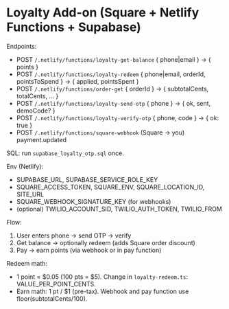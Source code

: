 # Loyalty Add-on (Square + Netlify Functions + Supabase)

Endpoints:
- POST `/.netlify/functions/loyalty-get-balance` { phone|email } -> { points }
- POST `/.netlify/functions/loyalty-redeem` { phone|email, orderId, pointsToSpend } -> { applied, pointsSpent }
- POST `/.netlify/functions/order-get` { orderId } -> { subtotalCents, totalCents, ... }
- POST `/.netlify/functions/loyalty-send-otp` { phone } -> { ok, sent, demoCode? }
- POST `/.netlify/functions/loyalty-verify-otp` { phone, code } -> { ok: true }
- POST `/.netlify/functions/square-webhook` (Square -> you) payment.updated

SQL: run `supabase_loyalty_otp.sql` once.

Env (Netlify):
- SUPABASE_URL, SUPABASE_SERVICE_ROLE_KEY
- SQUARE_ACCESS_TOKEN, SQUARE_ENV, SQUARE_LOCATION_ID, SITE_URL
- SQUARE_WEBHOOK_SIGNATURE_KEY (for webhooks)
- (optional) TWILIO_ACCOUNT_SID, TWILIO_AUTH_TOKEN, TWILIO_FROM

Flow:
1) User enters phone → send OTP → verify
2) Get balance → optionally redeem (adds Square order discount)
3) Pay → earn points (via webhook or in pay function)

Redeem math:
- 1 point = $0.05 (100 pts = $5). Change in `loyalty-redeem.ts`: VALUE_PER_POINT_CENTS.
- Earn math: 1 pt / $1 (pre-tax). Webhook and pay function use floor(subtotalCents/100).
